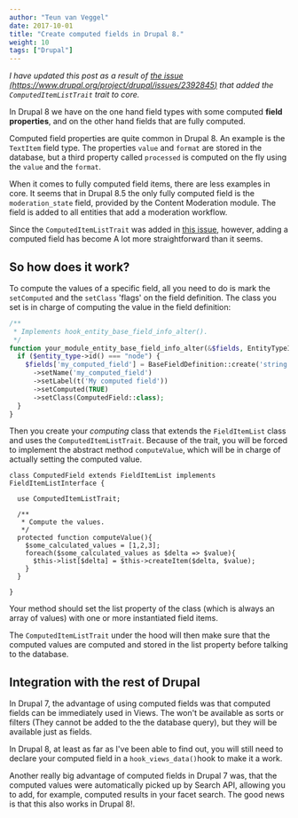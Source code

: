 ```yaml
---
author: "Teun van Veggel"
date: 2017-10-01
title: "Create computed fields in Drupal 8."
weight: 10
tags: ["Drupal"]
---
```


*I have updated this post as a result of [the issue (https://www.drupal.org/project/drupal/issues/2392845)](https://www.drupal.org/project/drupal/issues/2392845) that added the  ```ComputedItemListTrait``` trait to core.*

In Drupal 8 we have on the one hand field types with some computed **field properties**, and on the other hand fields that are fully computed.

Computed field properties are quite common in Drupal 8. An example is the ```TextItem``` field type. The properties ```value``` and ```format``` are stored in the database, but a third property called ```processed``` is computed on the fly using the ```value``` and the ```format```. 

When it comes to fully computed field items, there are less examples in core. It seems that in Drupal 8.5 the only fully computed field is the ```moderation_state``` field, provided by the Content Moderation module. The field is added to all entities that add a moderation workflow.

Since the ```ComputedItemListTrait``` was added in [this issue](https://www.drupal.org/project/drupal/issues/2392845), however, adding a computed field has become A lot more straightforward than it seems.

<!--more-->

## So how does it work?

To compute the values of a specific field, all you need to do is mark the ```setComputed``` and the ```setClass``` 'flags' on the field definition. The class you set is in charge of computing the value in the field definition:

```php
/**
 * Implements hook_entity_base_field_info_alter().
 */
function your_module_entity_base_field_info_alter(&$fields, EntityTypeInterface $entity_type) {
  if ($entity_type->id() === "node") {
    $fields['my_computed_field'] = BaseFieldDefinition::create('string')
      ->setName('my_computed_field')
      ->setLabel(t('My computed field'))
      ->setComputed(TRUE)
      ->setClass(ComputedField::class);
  }
}
```

Then you create your *computing* class that extends the ```FieldItemList``` class and uses the ```ComputedItemListTrait```. Because of the trait, you will be forced to implement the abstract method ```computeValue```, which will be in charge of actually setting the computed value.

```
class ComputedField extends FieldItemList implements FieldItemListInterface {

  use ComputedItemListTrait;
  
  /**
   * Compute the values.
   */
  protected function computeValue(){
    $some_calculated_values = [1,2,3];
    foreach($some_calculated_values as $delta => $value){
      $this->list[$delta] = $this->createItem($delta, $value);
    }
  }
  
}
```
Your method should set the list property of the class (which is always an array of values) with one or more instantiated field items.

The ```ComputedItemListTrait``` under the hood will then make sure that the computed  values are computed and stored in the list property before talking to the database.

## Integration with the rest of Drupal

In Drupal 7, the advantage of using computed fields was that computed fields can be immediately used in Views. The won't be available as sorts or filters (They cannot be added to the the database query), but they will be available just as fields.

In Drupal 8, at least as far as I've been able to find out, you will still need to declare your computed field in a ```hook_views_data()```hook to make it a work.

Another really big advantage of computed fields in Drupal 7 was, that the computed values were automatically picked up by Search API, allowing you to add, for example, computed results in your facet search. The good news is that this also works in Drupal 8!.